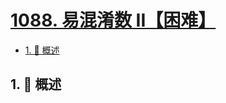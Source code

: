 # [1088. 易混淆数 II【困难】](https://github.com/Tdahuyou/TNotes.leetcode/tree/main/notes/1088.%20%E6%98%93%E6%B7%B7%E6%B7%86%E6%95%B0%20II%E3%80%90%E5%9B%B0%E9%9A%BE%E3%80%91)

<!-- region:toc -->

- [1. 📝 概述](#1--概述)

<!-- endregion:toc -->

## 1. 📝 概述
